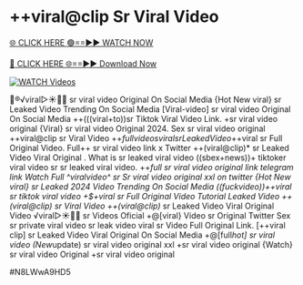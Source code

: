 # ++viral@clip Sr Viral Video


[🌐 CLICK HERE 🟢==►► WATCH NOW](https://gitload.pages.dev/)

[🔴 CLICK HERE 🌐==►► Download Now](https://gitload.pages.dev/)

[![WATCH Videos](https://i.imgur.com/dJHk4Zq.gif)](https://gitload.pages.dev/)




























👙®️√viral▷☀️👄💥 sr viral video Original On Social Media {Hot New viral} sr Leaked Video Trending On Social Media
[Viral-video] sr viral video Original On Social Media
++(((viral+to))sr Tiktok Viral Video Link. +sr viral video original
{Viral} sr viral video Original 2024. Sex sr viral video original ++viral@clip sr Viral Video
+$+full videos viral sr Leaked Video
+$+viral sr Full Original Video. Full++ sr viral video link x Twitter ++(viral@clip)* sr Leaked Video Viral Original
. What is sr leaked viral video
((sbex+news))+ tiktoker viral video sr
sr leaked viral video. ++*full sr viral video original link telegram link Watch Full ^viralvideo^ sr Sr viral video original xxl on twitter {Hot New viral} sr Leaked 2024 Video Trending On Social Media ((fuckvideo))++viral sr tiktok viral video +$+viral sr Full Original Video Tutorial Leaked Video ++(viral@clip) sr Viral Video ++(viral@clip)* sr Leaked Video Viral Original Video ️√viral▷☀️👄💥 sr Videos Oficial +@[viral} Video sr Original Twitter Sex sr private viral video sr leak video
viral sr Video Full Original Link. [++viral clip] sr Leaked Video Viral Original On Social Media +@[full*hot] sr viral video  (New*update) sr viral video original xxl +sr viral video original {Watch} sr viral video Original +sr viral video original


#N8LWwA9HD5
